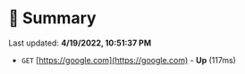 # 📖 Summary
Last updated: **4/19/2022, 10:51:37 PM**

- `GET` [https://google.com](https://google.com) - **Up** (117ms)
